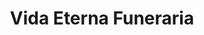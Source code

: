 ---
title: "Vida Eterna Funeraria"
url: /san-isidro-de-el-general/vida-eterna-funeraria/
shop: Bestattungen
---
